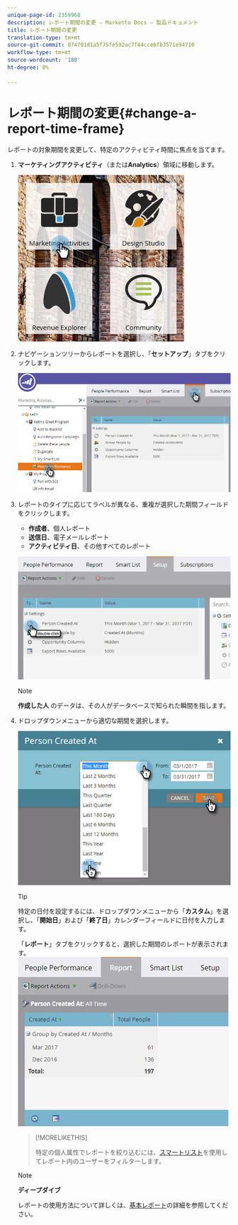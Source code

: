 ```yaml
---
unique-page-id: 2359968
description: レポート期間の変更 — Marketto Docs — 製品ドキュメント
title: レポート期間の変更
translation-type: tm+mt
source-git-commit: 074701d1a5f75fe592ac7f44cce6fb3571e94710
workflow-type: tm+mt
source-wordcount: '180'
ht-degree: 0%

---
```



# レポート期間の変更{#change-a-report-time-frame}

レポートの対象期間を変更して、特定のアクティビティ時間に焦点を当てます。

1. **マーケティングアクティビティ**（または&#x200B;**Analytics**）領域に移動します。

   ![](assets/image2017-3-27-9-3a15-3a9.png)

1. ナビゲーションツリーからレポートを選択し、「**セットアップ**」タブをクリックします。

   ![](assets/image2017-3-27-9-3a57-3a56.png)

1. レポートのタイプに応じてラベルが異なる、重複が選択した期間フィールドをクリックします。

   * **作成者**、個人レポート
   * **送信日**、電子メールレポート
   * **アクティビティ日**、その他すべてのレポート

   ![](assets/image2017-3-27-9-3a58-3a23.png)

   >[!NOTE]
   >
   >**作成した人** のデータは、その人がデータベースで知られた瞬間を指します。

1. ドロップダウンメニューから適切な期間を選択します。

   ![](assets/image2017-3-27-9-3a58-3a40.png)

   >[!TIP]
   >
   >特定の日付を設定するには、ドロップダウンメニューから「**カスタム**」を選択し、「**開始日**」および「**終了日**」カレンダーフィールドに日付を入力します。

   「**レポート**」タブをクリックすると、選択した期間のレポートが表示されます。\
   ![](assets/image2017-3-27-9-3a59-3a1.png)

   >[!MORELIKETHIS]
   >
   >
   >
   >特定の個人属性でレポートを絞り込むには、[スマートリスト](filter-people-in-a-report-with-a-smart-list.md)を使用してレポート内のユーザーをフィルターします。

   >[!NOTE]
   >
   >**ディープダイブ**
   >
   >
   >レポートの使用方法について詳しくは、[基本レポート](http://docs.marketo.com/display/docs/basic+reporting)の詳細を参照してください。

